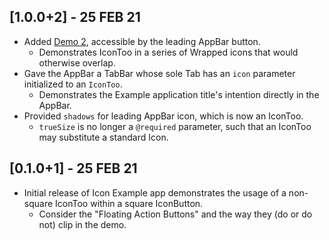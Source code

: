 ## [1.0.0+2] - 25 FEB 21

* Added [Demo 2](https://github.com/Zabadam/icon_too/blob/main/example/lib/main.dart#L114 'AppBar leading icon in Icon Example app'), accessible by the leading AppBar button.
  * Demonstrates IconToo in a series of Wrapped icons that would otherwise overlap.
* Gave the AppBar a TabBar whose sole Tab has an `icon` parameter initialized to an `IconToo`.
  * Demonstrates the Example application title's intention directly in the AppBar.
* Provided `shadows` for leading AppBar icon, which is now an IconToo.
  * `trueSize` is no longer a `@required` parameter, such that an IconToo may substitute a standard Icon.

## [0.1.0+1] - 25 FEB 21

* Initial release of Icon Example app demonstrates the usage of a non-square IconToo within a square IconButton.
  * Consider the "Floating Action Buttons" and the way they (do or do not) clip in the demo.

